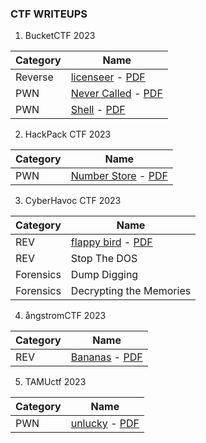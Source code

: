 ### CTF WRITEUPS

1. BucketCTF 2023

Category | Name
--- | ---
Reverse | [licenseer](BucketCTF%202023/REV%20-%20licenseer/REV%20-%20licenseer%20(Medium).md) - [PDF](BucketCTF%202023/REV%20-%20licenseer/REV%20-%20licenseer%20(Medium).pdf)
PWN | [Never Called](BucketCTF%202023/PWN%20-%20Never%20Called/PWN%20-%20Never%20Called%20(Easy).md) - [PDF](BucketCTF%202023/PWN%20-%20Never%20Called/PWN%20-%20Never%20Called%20(Easy).pdf)
PWN | [Shell](BucketCTF%202023/PWN%20-%20Shell/PWN%20-%20Shell%20(Medium%20&%20Hard).md) - [PDF](BucketCTF%202023/PWN%20-%20Shell/PWN%20-%20Shell%20(Medium%20&%20Hard).pdf)

2. HackPack CTF 2023

Category | Name
--- | ---
PWN | [Number Store](HackPack%20CTF%202023/PWN%20-%20Number%20Store/PWN%20-%20Number%20Store%20-%20Easy.md) - [PDF](HackPack%20CTF%202023/PWN%20-%20Number%20Store/PWN%20-%20Number%20Store%20-%20Easy.pdf)

3. CyberHavoc CTF 2023

Category | Name
--- | ---
REV | [flappy bird](CyberHavoc%20CTF%202023/REV%20-%20flappy%20bird/REV%20-%20flappy%20bird%20-%20Easy.md) - [PDF](CyberHavoc%20CTF%202023/REV%20-%20flappy%20bird/REV%20-%20flappy%20bird%20-%20Easy.pdf)
REV | Stop The DOS
Forensics | Dump Digging
Forensics | Decrypting the Memories

4. ångstromCTF 2023

Category | Name
--- | ---
REV | [Bananas](%C3%A5ngstromCTF%202023/REV%20-%20Bananas/Bananas) - [PDF](%A5ngstromCTF%202023/REV%20-%20Bananas/Bananas.pdf)

5. TAMUctf 2023

Category | Name
--- | ---
PWN | [unlucky](TAMUctf%202023/PWN%20-%20unlucky/PWN%20-%20unlucky) - [PDF](TAMUctf%202023/PWN%20-%20unlucky/PWN%20-%20unlucky.pdf)


